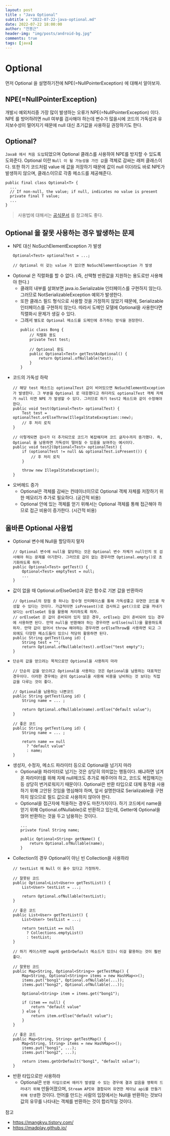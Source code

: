 ```yaml
---
layout: post
title : "Java Optional"
subtitle : "2022-07-22-java-optional.md"
date: 2022-07-22 18:00:00
author: "전봉근"
header-img: "img/posts/android-bg.jpg"
comments: true
tags: [java]
---
```



# Optional
먼저 Optional 을 설명하기전에 NPE(=NullPointerException) 에 대해서 알아보자.

## NPE(=NullPointerException)
개발시 예외처리중 가장 많이 발생하는 오류가 NPE(=NullPointerException) 이다. NPE 를 방어하려면 null 여부를 검사해야 하는데 변수가 많을시에 코드의 가독성과 유지보수성이 떨어지기 때문에 null 대신 초기값을 사용하길 권장하기도 한다.


## Optional?
`Java8 에서 처음 도입`되었으며 Optional<T> 클래스를 사용하여 NPE를 방지할 수 있도록 도와준다. Optional 이란 `Null 이 될 가능성을 가진 값`을 객체로 감싸는 래퍼 클래스이다.
또한 하기 코드처럼 value 에 값을 저장하기 때문에 값이 null 이더라도 바로 NPE가 발생하지 않으며, 클래스이므로 각종 메소드를 제공해준다.
```
public final class Optional<T> {
  ...
  // If non-null, the value; if null, indicates no value is present
  private final T value;
  ...
}
```
> 사용법에 대해서는 [공식문서](https://docs.oracle.com/javase/8/docs/api/java/util/Optional.html) 를 참고해도 좋다.


## Optional 을 잘못 사용하는 경우 발생하는 문제
- NPE 대신 NoSuchElementException 가 발생
  ```
  Optional<Test> optionalTest = ...;
  
  // Optional 이 갖는 value 가 없으면 NoSuchElementException 가 발생
  ```
- Optional 은 직렬화를 할 수 없다. (즉, 선택형 반환값을 지원하는 용도로만 사용해야 한다.)
  - 클래의 내부를 살펴보면 java.io.Serializable 인터페이스를 구현하지 않는다. 그러므로 NotSerializableException 예외가 발생한다.
  - 또한 클래스 필드 형식으로 사용할 것을 가정하지 않았기 때문에, Serializable 인터페이스를 구현하지 않는다. 따라서 도메인 모델에 Optional을 사용한다면 직렬화시 문제가 생길 수 있다.
  - 그래서 `별도로 Optional 메소드를 도메인에 추가하는 방식을 권장한다.`
    ```
    public class Bong {
        // 직렬화 용도
        private Test test;

        // Optional 용도
        public Optional<Test> getTestAsOptional() {
            return Optional.ofNullable(test);
        }
    }
    ```
- 코드의 가독성 하락
  ```
  // 해당 test 메소드는 optionalTest 값이 비어있으면 NoSuchElementException가 발생한다. 그 부분을 Optional 로 대응했다고 하더라도 optionalTest 객체 자체가 null 이면 NPE 가 발생할 수 있다. 그러므로 하기 test2 메소드와 같이 수정해야한다.
  public void test(Optional<Test> optionalTest) {
      Test test = optionalTest.orElseThrow(IllegalStateException::new);
      // 후 처리 로직
  }

  // 이렇게되면 검사가 더 추가되므로 코드가 복잡해지며 코드 글자수까지 증가했다. 즉, Optional 을 남용하면 가독성이 떨어질 수 있음을 보여주는 예시이다.
  public void test2(Optional<Test> optionalTest) {
      if (optionalTest != null && optionalTest.isPresent()) {
          // 후 처리 로직
      }
      
      throw new IllegalStateException();
  }
  ```
- 오버헤드 증가
  - Optional은 객체를 감싸는 컨테이너이므로 Optional 객체 자체를 저장하기 위한 메모리가 추가로 필요하다. (공간적 비용)
  - Optional 안에 있는 객체를 얻기 위해서는 Optional 객체를 통해 접근해야 하므로 접근 비용이 증가한다. (시간적 비용)


## 올바른 Optional 사용법
- Optional 변수에 Null을 할당하지 말자
  ```
  // Optional 변수에 null을 할당하는 것은 Optional 변수 자체가 null인지 또 검사해야 하는 문제를 야기한다. 그러므로 값이 없는 경우라면 Optional.empty()로 초기화하도록 하자.
  public Optional<Test> getTest() {
      Optional<Test> emptyTest = null;
      ...
  }
  ```
- 값이 없을 때 Optional.orElseGet()과 같은 함수로 기본 값을 반환하라
  ```
  // Optional의 장점 중 하나는 함수형 인터페이스를 통해 가독성좋고 유연한 코드를 작성할 수 있다는 것이다. 가급적이면 isPresent()로 검사하고 get()으로 값을 꺼내기 보다는 orElseGet 등을 활용해 처리하도록 하자.
  // orElseGet 은 값이 준비되어 있지 않은 경우, orElse는 값이 준비되어 있는 경우에 사용하면 된다. 만약 null을 반환해야 하는 경우라면 orElse(null)을 활용하도록 하자. 만약 값이 없어서 throw 해야하는 경우라면 orElseThrow를 사용하면 되고 그 외에도 다양한 메소드들이 있으니 적당히 활용하면 된다.
  public String getTest(Long id) {
      String test = "";
      return Optional.ofNullable(test).orElse("test empty");
  }
  ```
- `단순히 값을 얻으려는 목적으로만 Optional을 사용하지 마라`
  ```
  // 단순히 값을 얻으려고 Optional을 사용하는 것은 Optional을 남용하는 대표적인 경우이다. 이러한 경우에는 굳이 Optional을 사용해 비용을 낭비하는 것 보다는 직접 값을 다루는 것이 좋다.

  // Optional을 남용하는 나쁜코드
  public String getTest(Long id) {
      String name = ... ;
      
      return Optional.ofNullable(name).orElse("default value");
  }

  // 좋은 코드
  public String getTest(Long id) {
      String name = ... ;
      
      return name == null 
        ? "default value" 
        : name;
  }
  ```
- 생성자, 수정자, 메소드 파라미터 등으로 Optional을 넘기지 마라
  - Optional을 파라미터로 넘기는 것은 상당히 의미없는 행동이다. 왜냐하면 넘겨온 파라미터를 위해 자체 null체크도 추가로 해주어야 하고, 코드도 복잡해지는 등 상당히 번거로워지기 때문이다. Optional은 반환 타입으로 대체 동작을 사용하기 위해 고안된 것임을 명심해야 하며, 앞서 설명한대로 Serializable을 구현하지 않으므로 필드 값으로 사용하지 않아야 한다.
  - Optional을 접근자에 적용하는 경우도 마찬가지이다. 하기 코드에서 name을 얻기 위해 Optional.ofNullable()로 반환하고 있는데, Getter에 Optional을 얹어 반환하는 것을 두고 남용하는 것이다.
    ```
    ...
    private final String name;

    public Optional<String> getName() {
        return Optional.ofNullable(name);
    }
    ```
- Collection의 경우 Optional이 아닌 빈 Collection을 사용하라
  ```
  // testList 에 Null 이 올수 있다고 가정하자.

  // 잘못된 코드
  public Optional<List<User>> getTestList() {
      List<User> testList = ...;

      return Optional.ofNullable(testList);
  }

  // 좋은 코드
  public List<User> getTestList() {
      List<User> testList = ...;

      return testList == null 
        ? Collections.emptyList() 
        : testList;
  }  
  ```
  ```
  // 하기 케이스라면 map에 getOrDefault 메소드가 있으니 이걸 활용하는 것이 훨씬 좋다.

  // 잘못된 코드
  public Map<String, Optional<String>> getTestMap() {
      Map<String, Optional<String>> items = new HashMap<>();
      items.put("bong1", Optional.ofNullable(...));
      items.put("bong2", Optional.ofNullable(...));
      
      Optional<String> item = items.get("bong1");
      
      if (item == null) {
          return "default value"
      } else {
          return item.orElse("default value");
      }
  }

  // 좋은 코드
  public Map<String, String> getTestMap() {
      Map<String, String> items = new HashMap<>();
      items.put("bong1", ...);
      items.put("bong2", ...);
      
      return items.getOrDefault("bong1", "default value");
  }  
  ```
- 반환 타입으로만 사용하라
  - Optional은 `반환 타입으로써 에러가 발생할 수 있는 경우에 결과 없음을 명확히 드러내기 위해` 만들어졌으며, `Stream API와 결합되어 유연한 체이닝 api를 만들기 위해 탄생`한 것이다. 언어를 만드는 사람의 입장에서는 Null을 반환하는 것보다 값의 유무를 나타내는 객체를 반환하는 것이 합리적일 것이다.


참고
- https://mangkyu.tistory.com/
- https://madplay.github.io/

